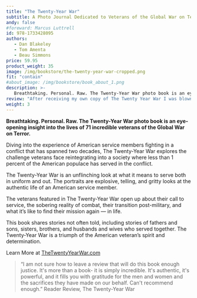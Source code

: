 ```yaml
---
title: "The Twenty-Year War"
subtitle: A Photo Journal Dedicated to Veterans of the Global War on Terror and Their Stories
andy: false
#foreward: Marcus Luttrell
id: 978-1733428095
authors:
   - Dan Blakeley
   - Tom Amenta
   - Beau Simmons
price: 59.95
product_weight: 35
image: /img/bookstore/the-twenty-year-war-cropped.png
fit: "contain"
#about_image: /img/bookstore/book_about_1.png
description: >-
   Breathtaking. Personal. Raw. The Twenty-Year War photo book is an eye-opening insight into the lives of 71 incredible veterans of the Global War on Terror. 
review: "After receiving my own copy of The Twenty Year War I was blown away by how beautiful this book is! But as beautiful as the book is, the accounts of these veterans telling their own stories will give you a new appreciation for these brave men and women and what they went through while in the military to preserve our freedom. The book is well-written and the photography is top-notch with each picture capturing the essence of each one of these people. I highly recommend this book!"
weight: 3
---
```


**Breathtaking. Personal. Raw. The Twenty-Year War photo book is an eye-opening insight into the lives of 71 incredible veterans of the Global War on Terror.**

Diving into the experience of American service members fighting in a conflict that has spanned two decades, The Twenty-Year War explores the challenge veterans face reintegrating into a society where less than 1 percent of the American populace has served in the conflict.

The Twenty-Year War is an unflinching look at what it means to serve both in uniform and out. The portraits are explosive, telling, and gritty looks at the authentic life of an American service member. 

The veterans featured in The Twenty-Year War open up about their call to service, the sobering reality of combat, their transition post-military, and what it’s like to find their mission again — in life.

This book shares stories not often told, including stories of fathers and sons, sisters, brothers, and husbands and wives who served together. The Twenty-Year War is a triumph of the American veteran’s spirit and determination.

Learn More at [TheTwentyYearWar.com](https://TheTwentyYearWar.com)

> “I am not sure how to leave a review that will do this book enough justice. It's more than a book- it is simply incredible. It's authentic, it's powerful, and it fills you with gratitude for the men and women and the sacrifices they have made on our behalf. Can't recommend enough.” 
> Reader Review, The Twenty-Year War 
